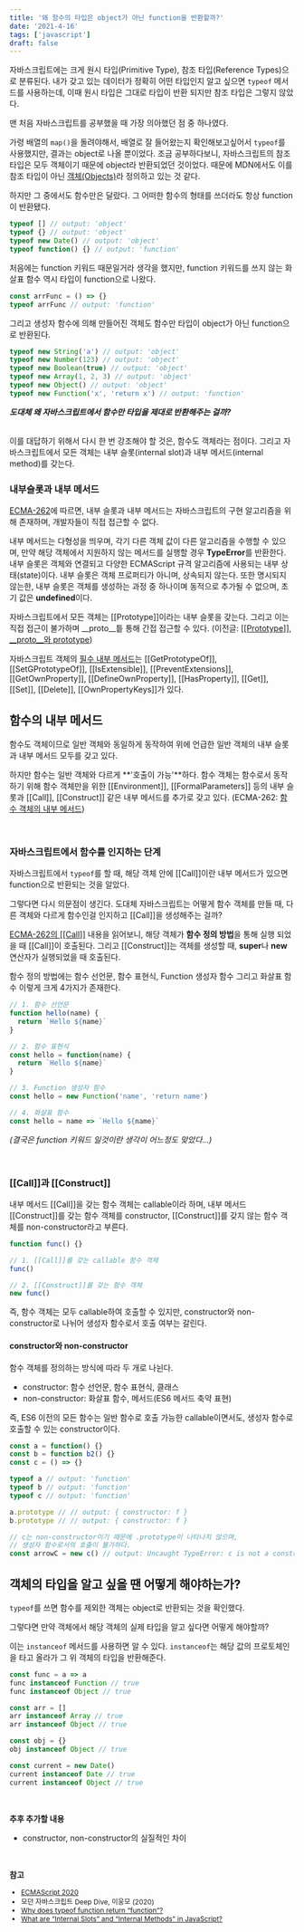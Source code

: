 ```yaml
---
title: '왜 함수의 타입은 object가 아닌 function을 반환할까?'
date: '2021-4-16'
tags: ['javascript']
draft: false
---
```


자바스크립트에는 크게 <span class="definition">원시 타입(Primitive Type)</span>, <span class="definition">참조 타입(Reference Types)</span>으로 분류된다. 내가 갖고 있는 데이터가 정확히 어떤 타입인지 알고 싶으면 `typeof` 메서드를 사용하는데, 이때 원시 타입은 그대로 타입이 반환 되지만 참조 타입은 그렇지 않았다.

맨 처음 자바스크립트를 공부했을 때 가장 의아했던 점 중 하나였다.

가령 배열의 `map()`을 돌려야해서, 배열로 잘 들어왔는지 확인해보고싶어서 `typeof`를 사용했지만, 결과는 <span class="return">object</span>로 나올 뿐이었다. 조금 공부하다보니, 자바스크립트의 참조타입은 모두 객체이기 때문에 <span class="return">object</span>라 반환되었던 것이었다. 때문에 MDN에서도 이를 참조 타입이 아닌 <a href="https://developer.mozilla.org/ko/docs/Web/JavaScript/Data_structures" target="_blank" class="post-link">객체(Objects)</a>라 정의하고 있는 것 같다.

하지만 그 중에서도 함수만은 달랐다. 그 어떠한 함수의 형태를 쓰더라도 항상 <span class="return">function</span>이 반환됐다.

```js
typeof [] // output: 'object'
typeof {} // output: 'object'
typeof new Date() // output: 'object'
typeof function() {} // output: 'function'
```

처음에는 function 키워드 때문일거라 생각을 했지만, function 키워드를 쓰지 않는 화살표 함수 역시 타입이 <span class="return">function</span>으로 나왔다.

```js
const arrFunc = () => {}
typeof arrFunc // output: 'function'
```

그리고 생성자 함수에 의해 만들어진 객체도 함수만 타입이 <span class="return">object</span>가 아닌 <span class="return">function</span>으로 반환된다.

```js
typeof new String('a') // output: 'object'
typeof new Number(123) // output: 'object'
typeof new Boolean(true) // output: 'object'
typeof new Array(1, 2, 3) // output: 'object'
typeof new Object() // output: 'object'
typeof new Function('x', 'return x') // output: 'function'
```

<div style="font-weight: bold; font-style: italic;">도대체 왜 자바스크립트에서 함수만 타입을 제대로 반환해주는 걸까?</div>

<br >

이를 대답하기 위해서 다시 한 번 강조해야 할 것은, 함수도 객체라는 점이다. 그리고 자바스크립트에서 모든 객체는 <span class="definition">내부 슬롯(internal slot)</span>과 <span class="definition">내부 메서드(internal method)</span>를 갖는다.

### 내부슬롯과 내부 메서드

<a href="https://262.ecma-international.org/11.0/#sec-object-internal-methods-and-internal-slots" target="_blank">ECMA-262</a>에 따르면, 내부 슬롯과 내부 메서드는 자바스크립트의 구현 알고리즘을 위해 존재하며, 개발자들이 직접 접근할 수 없다.

내부 메서드는 다형성을 띄우며, 각기 다른 객체 값이 다른 알고리즘을 수행할 수 있으며, 만약 해당 객체에서 지원하지 않는 메서드를 실행할 경우 **TypeError**를 반환한다.
내부 슬롯은 객체와 연결되고 다양한 ECMAScript 규격 알고리즘에 사용되는 내부 상태(state)이다. 내부 슬롯은 객체 프로퍼티가 아니며, 상속되지 않는다. 또한 명시되지 않는한, 내부 슬롯은 객체를 생성하는 과정 중 하나이며 동적으로 추가될 수 없으며, 초기 값은 **undefined**이다.

자바스크립트에서 모든 객체는 <span class="variable">[[Prototype]]</span>이라는 내부 슬롯을 갖는다. 그리고 이는 직접 접근이 불가하며 <span class="variable">\_\_proto\_\_</span>틑 통해 간접 접근할 수 있다. <span style="font-size: 14px;">(이전글: <a href="https://www.howdy-mj.me/javascript/prototype-and-proto/" target="_blank" class="post-link">[[Prototype]], \_\_proto\_\_와 prototype</a>)</span>

자바스크립트 객체의 <a href="https://262.ecma-international.org/11.0/#table-5" target="_blank" class="post-link">필수 내부 메서드</a>는 <span class="variable">[[GetPrototypeOf]]</span>, <span class="variable">[[SetGPrototypeOf]]</span>, <span class="variable">[[IsExtensible]]</span>, <span class="variable">[[PreventExtensions]]</span>, <span class="variable">[[GetOwnProperty]]</span>, <span class="variable">[[DefineOwnProperty]]</span>, <span class="variable">[[HasProperty]]</span>, <span class="variable">[[Get]]</span>, <span class="variable">[[Set]]</span>, <span class="variable">[[Delete]]</span>, <span class="variable">[[OwnPropertyKeys]]</span>가 있다.

## 함수의 내부 메서드

함수도 객체이므로 일반 객체와 동일하게 동작하여 위에 언급한 일반 객체의 내부 슬롯과 내부 메서드 모두를 갖고 있다.

하지만 함수는 일반 객체와 다르게 **'호출이 가능'**하다. 함수 객체는 함수로서 동작하기 위해 함수 객체만을 위한 <span class="variable">[[Environment]]</span>, <span class="variable">[[FormalParameters]]</span> 등의 내부 슬롯과 <span class="variable">[[Call]]</span>, <span class="variable">[[Construct]]</span> 같은 내부 메서드를 추가로 갖고 있다. <span style="font-size: 14px;">(ECMA-262: <a href="https://262.ecma-international.org/11.0/#table-6" target="_blank" class="post-link">함수 객체의 내부 메서드</a>)</span>

<br>

### 자바스크립트에서 함수를 인지하는 단계

자바스크립트에서 `typeof`를 할 때, 해당 객체 안에 <span class="variable">[[Call]]</span>이란 내부 메서드가 있으면 <span class="return">function</span>으로 반환되는 것을 알았다.

그렇다면 다시 의문점이 생긴다. 도대체 자바스크립트는 어떻게 함수 객체를 만들 때, 다른 객체와 다르게 함수인걸 인지하고 <span class="variable">[[Call]]</span>을 생성해주는 걸까?

<a href="https://262.ecma-international.org/11.0/#table-6" target="_blank">ECMA-262의 [[Call]]</a> 내용을 읽어보니, 해당 객체가 **함수 정의 방법**을 통해 실행 되었을 때 <span class="variable">[[Call]]</span>이 호출된다. 그리고 <span class="variable">[[Construct]]</span>는 객체를 생성할 때, **super**나 **new** 연산자가 실행되었을 때 호출된다.

함수 정의 방법에는 함수 선언문, 함수 표현식, Function 생성자 함수 그리고 화살표 함수 이렇게 크게 4가지가 존재한다.

```js
// 1. 함수 선언문
function hello(name) {
  return `Hello ${name}`
}

// 2. 함수 표현식
const hello = function(name) {
  return `Hello ${name}`
}

// 3. Function 생성자 함수
const hello = new Function('name', 'return name')

// 4. 화살표 함수
const hello = name => `Hello ${name}`
```

_(결국은 function 키워드 일것이란 생각이 어느정도 맞았다...)_

<br />

### [[Call]]과 [[Construct]]

내부 메서드 <span class="variable">[[Call]]</span>을 갖는 함수 객체는 callable이라 하며, 내부 메서드 <span class="variable">[[Construct]]</span>를 갖는 함수 객체를 constructor, <span class="variable">[[Construct]]</span>를 갖지 않는 함수 객체를 non-constructor라고 부른다.

```js
function func() {}

// 1. [[Call]]를 갖는 callable 함수 객체
func()

// 2. [[Construct]]를 갖는 함수 객체
new func()
```

즉, 함수 객체는 모두 callable하여 호출할 수 있지만, constructor와 non-constructor로 나뉘어 생성자 함수로서 호출 여부는 갈린다.

#### constructor와 non-constructor

함수 객체를 정의하는 방식에 따라 두 개로 나뉜다.

- constructor: 함수 선언문, 함수 표현식, 클래스
- non-constructor: 화살표 함수, 메서드(ES6 메서드 축약 표현)

즉, ES6 이전의 모든 함수는 일반 함수로 호출 가능한 <span class="variable">callable</span>이면서도, 생성자 함수로 호출할 수 있는 <span class="variable">constructor</span>이다.

```js
const a = function() {}
const b = function b2() {}
const c = () => {}

typeof a // output: 'function'
typeof b // output: 'function'
typeof c // output: 'function'

a.prototype // // output: { constructor: f }
b.prototype // // output: { constructor: f }

// c는 non-constructor이기 때문에 .prototype이 나타나지 않으며,
// 생성자 함수로서의 호출이 불가하다.
const arrowC = new c() // output: Uncaught TypeError: c is not a constructor
```

## 객체의 타입을 알고 싶을 땐 어떻게 해야하는가?

`typeof`를 쓰면 함수를 제외한 객체는 <span class="return">object</span>로 반환되는 것을 확인했다.

그렇다면 만약 객체에서 해당 객체의 실제 타입을 알고 싶다면 어떻게 해야할까?

이는 `instanceof` 메서드를 사용하면 알 수 있다. `instanceof`는 해당 값의 프로토체인을 타고 올라가 그 위 객체의 타입을 반환해준다.

```js
const func = a => a
func instanceof Function // true
func instanceof Object // true

const arr = []
arr instanceof Array // true
arr instanceof Object // true

const obj = {}
obj instanceof Object // true

const current = new Date()
current instanceof Date // true
current instanceof Object // true
```

<br>

<div>

**추후 추가할 내용**

- constructor, non-constructor의 실질적인 차이

</div>

<br />

**참고**

<div style="font-size: 12px;">

- <a href="https://262.ecma-international.org/11.0/" target="_blank">ECMAScript 2020</a>
- 모던 자바스크립트 Deep Dive, 이웅모 (2020)
- <a href="https://stackoverflow.com/questions/42467581/why-does-typeof-function-return-function" target="_blank">Why does typeof function return “function”?</a>
- <a href="https://medium.com/jspoint/what-are-internal-slots-and-internal-methods-in-javascript-f2f0f6b38de" target="_blank">What are “Internal Slots” and “Internal Methods” in JavaScript?</a>

</div>

